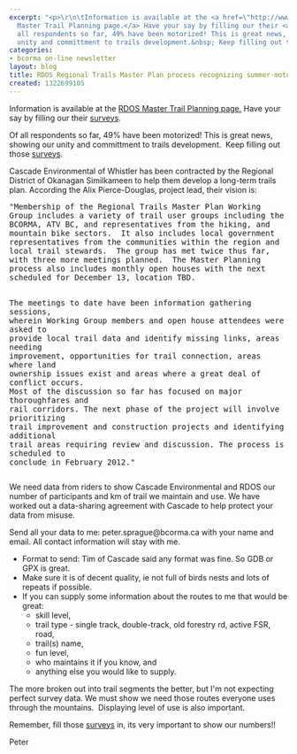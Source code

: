 ```yaml
---
excerpt: "<p>\r\n\tInformation is available at the <a href=\"http://www.rdos.bc.ca/index.php?id=765\">RDOS
  Master Trail Planning page.</a> Have your say by filling our their <a href=\"http://cerg.ca/Pages/RDOS-Survey.html\">surveys</a>.&nbsp;</p>\r\n<p>\r\n\tOf
  all respondents so far, 49% have been motorized! This is great news, showing our
  unity and committment to trails development.&nbsp; Keep filling out those <a href=\"http://cerg.ca/Pages/RDOS-Survey.html\">surveys</a>.</p>"
categories:
- bcorma on-line newsletter
layout: blog
title: RDOS Regional Trails Master Plan process recognizing summer-motorized recreation
created: 1322699105
---
```

<p>
	Information is available at the <a href="http://www.rdos.bc.ca/index.php?id=765">RDOS Master Trail Planning page.</a> Have your say by filling our their <a href="http://cerg.ca/Pages/RDOS-Survey.html">surveys</a>.&nbsp;</p>
<p>
	Of all respondents so far, 49% have been motorized! This is great news, showing our unity and committment to trails development.&nbsp; Keep filling out those <a href="http://cerg.ca/Pages/RDOS-Survey.html">surveys</a>.</p>
<p>
	Cascade Environmental of Whistler has been contracted by the Regional District of Okanagan Similkameen to help them develop a long-term trails plan. According the Alix Pierce-Douglas, project lead, their vision is:</p>
<pre wrap="">
&quot;Membership of the Regional Trails Master Plan Working Group includes a variety of trail user groups including the BCORMA, ATV BC, and representatives from the hiking, and mountain bike sectors.  It also includes local government representatives from the communities within the region and local trail stewards.  The group has met twice thus far, with three more meetings planned.  The Master Planning process also includes monthly open houses with the next scheduled for December 13, location TBD.

The meetings to date have been information gathering sessions, wherein Working Group members and open house attendees were asked to provide local trail data and identify missing links, areas needing improvement, opportunities for trail connection, areas where land ownership issues exist and areas where a great deal of conflict occurs.  Most of the discussion so far has focused on major thoroughfares and rail corridors.  The next phase of the project will involve prioritizing trail improvement and construction projects and identifying additional trail areas requiring review and discussion.  The process is scheduled to conclude in February 2012.&quot;
</pre>
<p>
	We need data from riders to show Cascade Environmental and RDOS our number of participants and km of trail we maintain and use. We have worked out a data-sharing agreement with Cascade to help protect your data from misuse.&nbsp;</p>
<p>
	Send all your data to me: peter.sprague@bcorma.ca with your name and email. All contact information will stay with me.</p>
<ul>
	<li>
		Format to send: Tim of Cascade said any format was fine. So GDB or GPX is great.</li>
	<li>
		Make sure it is of decent quality, ie not full of birds nests and lots of repeats if possible.</li>
	<li>
		If you can supply some information about the routes to me that would be great:
		<ul>
			<li>
				skill level,</li>
			<li>
				trail type - single track, double-track, old forestry rd, active FSR, road,</li>
			<li>
				trail(s) name,</li>
			<li>
				fun level,</li>
			<li>
				who maintains it if you know, and</li>
			<li>
				anything else you would like to supply.</li>
		</ul>
	</li>
</ul>
<p>
	The more broken out into trail segments the better, but I&#39;m not expecting perfect survey data. We must show we need those routes everyone uses through the mountains.&nbsp; Displaying level of use is also important.</p>
<p>
	Remember, fill those <a href="http://cerg.ca/Pages/RDOS-Survey.html">surveys</a> in, its very important to show our numbers!!</p>
<p>
	Peter</p>
